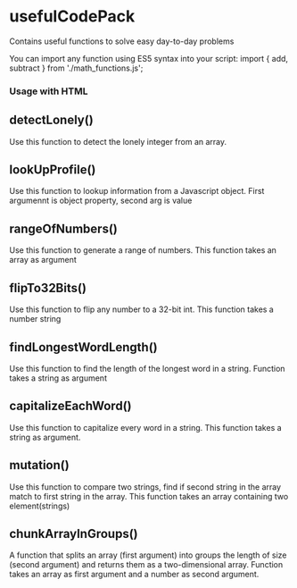 # usefulCodePack
Contains useful  functions to solve easy day-to-day problems

You can import any function using ES5 syntax into your script:
import { add, subtract } from './math_functions.js';

### Usage with HTML <script> tag:
<script type="module" src="main.js"></script>

## detectLonely()
Use this function to detect the lonely integer from an array.

## lookUpProfile()
Use this function to lookup information from a Javascript object. First argumennt is object property, second arg is value

## rangeOfNumbers()
Use this function to generate a range of numbers. This function takes an array as argument

## flipTo32Bits()
Use this function to flip any number to a 32-bit int. This function takes a number string

## findLongestWordLength()
Use this function to find the length of the longest word in a string. Function takes a string as argument

## capitalizeEachWord()
Use this function to capitalize every word in a string. This function takes a string as argument.

## mutation()
Use this function to compare two strings, find if second string in the array match to first string in the array. This function takes an array containing two element(strings)

## chunkArrayInGroups()
A function that splits an array (first argument) into groups the length of size (second argument) and returns them as a two-dimensional array. Function takes an array as first argument and a number as second argument.

